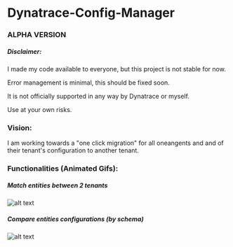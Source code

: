 # Dynatrace-Config-Manager

### ALPHA VERSION

##### Disclaimer:

I made my code available to everyone, but this project is not stable for now.

Error management is minimal, this should be fixed soon.

It is not officially supported in any way by Dynatrace or myself.

Use at your own risks.

### Vision:
I am working towards a "one click migration" for all oneangents and and of their tenant's configuration to another tenant.

### Functionalities (Animated Gifs):

##### Match entities between 2 tenants
![alt text](https://github.com/dcryans/Dynatrace-Config-Manager/blob/master/entityFilter_2.gif "Match entities between 2 tenants")

##### Compare entities configurations (by schema)
![alt text](https://github.com/dcryans/Dynatrace-Config-Manager/blob/master/Pre-Migrate_v1.gif "Compare entities configurations")



